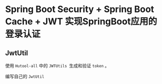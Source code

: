 # Spring Boot Security + Spring Boot Cache + JWT 实现SpringBoot应用的登录认证

## JwtUtil

使用 `Hutool-all` 中的 `JWTUtils `生成和验证 `token` 。

编写自己的 `JwtUtil`

